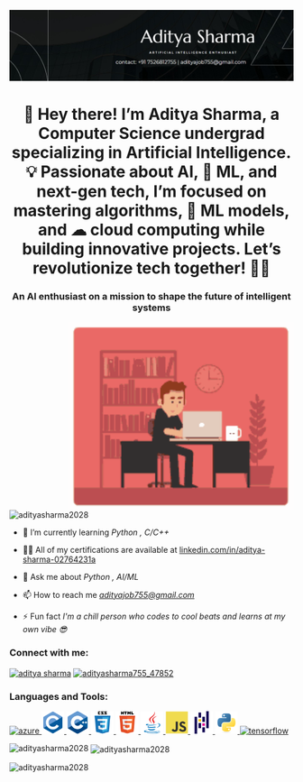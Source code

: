 ![logo](https://github.com/AdityaSharma2028/AdityaSharma2028/blob/main/1734775420454.jpeg)
<h1 align="center">🚀 Hey there! I’m Aditya Sharma, a Computer Science undergrad specializing in Artificial Intelligence. 💡 Passionate about AI, 🤖 ML, and next-gen tech, I’m focused on mastering algorithms, 🧠 ML models, and ☁ cloud computing while building innovative projects. Let’s revolutionize tech together! 🌟✨</h1>
<h3 align="center">An AI enthusiast on a mission to shape the future of intelligent systems</h3>
<img align="right" alt="coding" width="400" src="https://github.com/AdityaSharma2028/AdityaSharma2028/blob/main/developer.gif">
<p align="left"> <img src="https://komarev.com/ghpvc/?username=adityasharma2028&label=Profile%20views&color=0e75b6&style=flat" alt="adityasharma2028" /> </p>

- 🌱 I’m currently learning *Python , C/C++*

- 👨‍💻 All of my certifications are available at [linkedin.com/in/aditya-sharma-02764231a](linkedin.com/in/aditya-sharma-02764231a)

- 💬 Ask me about *Python , AI/ML*

- 📫 How to reach me *adityajob755@gmail.com*

- ⚡ Fun fact *I'm a chill person who codes to cool beats and learns at my own vibe 😎*

<h3 align="left">Connect with me:</h3>
<p align="left">
<a href="https://linkedin.com/in/aditya sharma" target="blank"><img align="center" src="https://raw.githubusercontent.com/rahuldkjain/github-profile-readme-generator/master/src/images/icons/Social/linked-in-alt.svg" alt="aditya sharma" height="30" width="40" /></a>
<a href="https://discord.gg/adityasharma755_47852" target="blank"><img align="center" src="https://raw.githubusercontent.com/rahuldkjain/github-profile-readme-generator/master/src/images/icons/Social/discord.svg" alt="adityasharma755_47852" height="30" width="40" /></a>
  
</p>

<h3 align="left">Languages and Tools:</h3>
<p align="left"> <a href="https://azure.microsoft.com/en-in/" target="_blank" rel="noreferrer"> <img src="https://www.vectorlogo.zone/logos/microsoft_azure/microsoft_azure-icon.svg" alt="azure" width="40" height="40"/> </a> <a href="https://www.cprogramming.com/" target="_blank" rel="noreferrer"> <img src="https://raw.githubusercontent.com/devicons/devicon/master/icons/c/c-original.svg" alt="c" width="40" height="40"/> </a> <a href="https://www.w3schools.com/cpp/" target="_blank" rel="noreferrer"> <img src="https://raw.githubusercontent.com/devicons/devicon/master/icons/cplusplus/cplusplus-original.svg" alt="cplusplus" width="40" height="40"/> </a> <a href="https://www.w3schools.com/css/" target="_blank" rel="noreferrer"> <img src="https://raw.githubusercontent.com/devicons/devicon/master/icons/css3/css3-original-wordmark.svg" alt="css3" width="40" height="40"/> </a> <a href="https://www.w3.org/html/" target="_blank" rel="noreferrer"> <img src="https://raw.githubusercontent.com/devicons/devicon/master/icons/html5/html5-original-wordmark.svg" alt="html5" width="40" height="40"/> </a> <a href="https://www.java.com" target="_blank" rel="noreferrer"> <img src="https://raw.githubusercontent.com/devicons/devicon/master/icons/java/java-original.svg" alt="java" width="40" height="40"/> </a> <a href="https://developer.mozilla.org/en-US/docs/Web/JavaScript" target="_blank" rel="noreferrer"> <img src="https://raw.githubusercontent.com/devicons/devicon/master/icons/javascript/javascript-original.svg" alt="javascript" width="40" height="40"/> </a> <a href="https://pandas.pydata.org/" target="_blank" rel="noreferrer"> <img src="https://raw.githubusercontent.com/devicons/devicon/2ae2a900d2f041da66e950e4d48052658d850630/icons/pandas/pandas-original.svg" alt="pandas" width="40" height="40"/> </a> <a href="https://www.python.org" target="_blank" rel="noreferrer"> <img src="https://raw.githubusercontent.com/devicons/devicon/master/icons/python/python-original.svg" alt="python" width="40" height="40"/> </a> <a href="https://www.tensorflow.org" target="_blank" rel="noreferrer"> <img src="https://www.vectorlogo.zone/logos/tensorflow/tensorflow-icon.svg" alt="tensorflow" width="40" height="40"/> </a> </p>

<p><img align="left" src="https://github-readme-stats.vercel.app/api/top-langs?username=adityasharma2028&show_icons=true&locale=en&layout=compact" alt="adityasharma2028" /></p>
<p>&nbsp;<img align="center" src="https://github-readme-stats.vercel.app/api?username=adityasharma2028&show_icons=true&locale=en" alt="adityasharma2028" /></p>

<p><img align="center" src="https://github-readme-streak-stats.herokuapp.com/?user=adityasharma2028&" alt="adityasharma2028" /></p>

